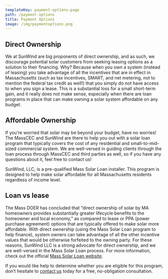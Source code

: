 ```yaml
---
templateKey: payment-options-page
path: /payment-options
title: Payment Options
image: /img/paymentoptions.png
---
```


<!--StartFragment-->

## Direct Ownership

We at SunWind are big proponents of direct ownership, and as such, we discourage potential solar customers from seeking leasing options as a solution to their financing. Why? Because when you own a system (instead of leasing) you take advantage of all the incentives that are in effect in Massachusetts (such as tax incentives, SMART, and net metering, not to mention the federal tax credit as well!) that you simply do not have access to when you sign a lease. This is a substantial loss for a small short-term gain, and it really does not make sense, especially when there are loan programs in place that can make owning a solar system affordable on any budget.

## Affordable Ownership

If you’re worried that solar may be beyond your budget, have no worries! The MassCEC and SunWind are there to help you out with a solar loan program that typically covers the cost of any residential and small-to-mid-sized commercial system. We are well-versed in guiding clients through the loan process through MassCEC and third parties as well, so if you have any questions about it, feel free to contact us!

SunWind, LLC, is a pre-qualified Mass Solar Loan installer. This program is designed to help make solar affordable for all Massachusetts residents regardless of income level.

## Loan vs lease

The Mass DOER has concluded that “direct ownership of solar by MA homeowners provides substantially greater lifecycle benefits to the homeowner and local economy,” as compared to lease or PPA (power purchase agreement) options that are typically offered to make solar more affordable. With direct ownership (using the Mass Solar Loan program to help finance), system owners can take advantage of all the other incentive values that would be otherwise forfeited to the owning party. For these reasons, SunWind LLC is a strong advocate for direct ownership, and we are well-versed in the Mass Solar Loan process. For more information, check out the official [Mass Solar Loan website](https://www.masssolarloan.com/).

If you would like help to determine whether you are eligible for this program, don’t hesitate to [contact us](/contact) today for a free, no-obligation consultation.

<!--EndFragment-->
